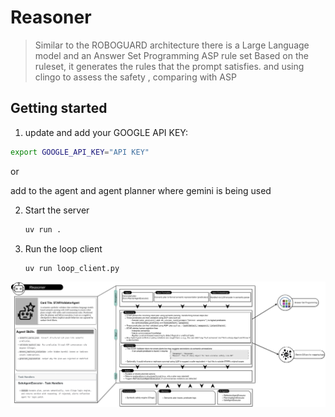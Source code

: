 # Reasoner
> Similar to the ROBOGUARD architecture there is a Large Language model and an Answer Set Programming ASP rule set
> Based on the ruleset, it generates the rules that the prompt satisfies.
> and using clingo to assess the safety , comparing with ASP

## Getting started

1. update and add your GOOGLE API KEY:


```bash
export GOOGLE_API_KEY="API KEY"
```

or

add to the agent and agent planner where gemini is being used

2. Start the server
    ```bash
    uv run .
    ```

3. Run the loop client
    ```bash
    uv run loop_client.py
    ```
   
![Reasoner](../Image/Reasoner.png)